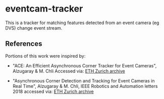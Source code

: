 # eventcam-tracker

This is a tracker for matching features detected from an event camera (eg DVS) change event stream.


## References

Portions of this work were inspired by:

- "ACE: An Efficient Asynchronous Corner Tracker for Event Cameras", Alzugaray & M. Chli 
Accessed via: [ETH Zurich archive](https://www.research-collection.ethz.ch/bitstream/20.500.11850/308013.1/1/3DV2018.pdf)

- "Asynchronous Corner Detection and Tracking for Event Cameras in Real Time", Alzugaray & M. Chli, 
IEEE Robotics and Automation letters 2018
accessed via: 
[ETH Zurich archive](https://www.research-collection.ethz.ch/bitstream/handle/20.500.11850/277131/RAL2018-camera-ready.pdf?sequence=1&isAllowed=y)


